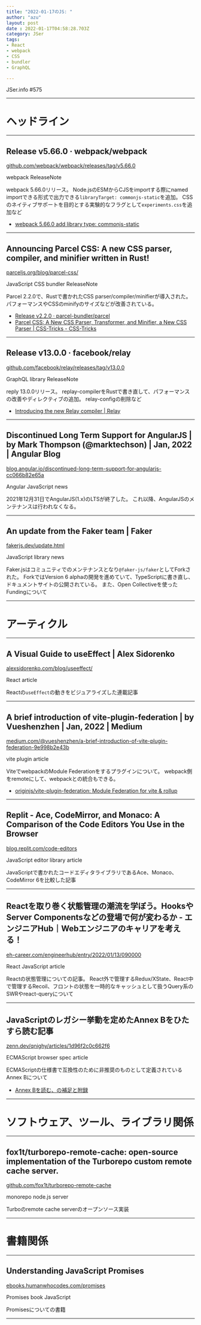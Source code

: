 ```yaml
---
title: "2022-01-17のJS: "
author: "azu"
layout: post
date : 2022-01-17T04:58:28.703Z
category: JSer
tags:
- React
- webpack
- CSS
- bundler
- GraphQL

---
```


JSer.info #575

----

<h1 class="site-genre">ヘッドライン</h1>

----

## Release v5.66.0 · webpack/webpack
[github.com/webpack/webpack/releases/tag/v5.66.0](https://github.com/webpack/webpack/releases/tag/v5.66.0 "Release v5.66.0 · webpack/webpack")
<p class="jser-tags jser-tag-icon"><span class="jser-tag">webpack</span> <span class="jser-tag">ReleaseNote</span></p>

webpack 5.66.0リリース。
Node.jsのESMからCJSをimportする際にnamed importできる形式で出力できる`libraryTarget: commonjs-static`を追加。
CSSのネイティブサポートを目的とする実験的なフラグとして`experiments.css`を追加など

- [webpack 5.66.0 add library type: commonjs-static](https://gist.github.com/azu/eed67b26171fbb0643024ce3e1c85b35 "webpack 5.66.0 add library type: commonjs-static")

----

## Announcing Parcel CSS: A new CSS parser, compiler, and minifier written in Rust!
[parceljs.org/blog/parcel-css/](https://parceljs.org/blog/parcel-css/ "Announcing Parcel CSS: A new CSS parser, compiler, and minifier written in Rust!")
<p class="jser-tags jser-tag-icon"><span class="jser-tag">JavaScript</span> <span class="jser-tag">CSS</span> <span class="jser-tag">bundler</span> <span class="jser-tag">ReleaseNote</span></p>

Parcel 2.2.0で、Rustで書かれたCSS parser/compiler/minifierが導入された。
パフォーマンスやCSSのminifyのサイズなどが改善されている。

- [Release v2.2.0 · parcel-bundler/parcel](https://github.com/parcel-bundler/parcel/releases/tag/v2.2.0 "Release v2.2.0 · parcel-bundler/parcel")
- [Parcel CSS: A New CSS Parser, Transformer, and Minifier, a New CSS Parser | CSS-Tricks - CSS-Tricks](https://css-tricks.com/parcel-css/ "Parcel CSS: A New CSS Parser, Transformer, and Minifier, a New CSS Parser | CSS-Tricks - CSS-Tricks")

----

## Release v13.0.0 · facebook/relay
[github.com/facebook/relay/releases/tag/v13.0.0](https://github.com/facebook/relay/releases/tag/v13.0.0 "Release v13.0.0 · facebook/relay")
<p class="jser-tags jser-tag-icon"><span class="jser-tag">GraphQL</span> <span class="jser-tag">library</span> <span class="jser-tag">ReleaseNote</span></p>

reply 13.0.0リリース。
replay-compilerをRustで書き直して、パフォーマンスの改善やディレクティブの追加。
relay-configの削除など

- [Introducing the new Relay compiler | Relay](https://relay.dev/blog/2021/12/08/introducing-the-new-relay-compiler/ "Introducing the new Relay compiler | Relay")

----

## Discontinued Long Term Support for AngularJS | by Mark Thompson (@marktechson) | Jan, 2022 | Angular Blog
[blog.angular.io/discontinued-long-term-support-for-angularjs-cc066b82e65a](https://blog.angular.io/discontinued-long-term-support-for-angularjs-cc066b82e65a "Discontinued Long Term Support for AngularJS | by Mark Thompson (@marktechson) | Jan, 2022 | Angular Blog")
<p class="jser-tags jser-tag-icon"><span class="jser-tag">Angular</span> <span class="jser-tag">JavaScript</span> <span class="jser-tag">news</span></p>

2021年12月31日でAngularJS(1.x)のLTSが終了した。
これ以降、AngularJSのメンテナンスは行われなくなる。


----

## An update from the Faker team | Faker
[fakerjs.dev/update.html](https://fakerjs.dev/update.html "An update from the Faker team | Faker")
<p class="jser-tags jser-tag-icon"><span class="jser-tag">JavaScript</span> <span class="jser-tag">library</span> <span class="jser-tag">news</span></p>

Faker.jsはコミュニティでのメンテナンスとなり`@faker-js/faker`としてForkされた。
ForkではVersion 6 alphaの開発を進めていて、TypeScriptに書き直し、ドキュメントサイトの公開されている。
また、Open Collectiveを使ったFundingについて


----
<h1 class="site-genre">アーティクル</h1>

----

## A Visual Guide to useEffect | Alex Sidorenko
[alexsidorenko.com/blog/useeffect/](https://alexsidorenko.com/blog/useeffect/ "A Visual Guide to useEffect | Alex Sidorenko")
<p class="jser-tags jser-tag-icon"><span class="jser-tag">React</span> <span class="jser-tag">article</span></p>

Reactの`useEffect`の動きをビジュアライズした連載記事


----

## A brief introduction of vite-plugin-federation | by Vueshenzhen | Jan, 2022 | Medium
[medium.com/@vueshenzhen/a-brief-introduction-of-vite-plugin-federation-9e998b2e43b](https://medium.com/@vueshenzhen/a-brief-introduction-of-vite-plugin-federation-9e998b2e43b "A brief introduction of vite-plugin-federation | by Vueshenzhen | Jan, 2022 | Medium")
<p class="jser-tags jser-tag-icon"><span class="jser-tag">vite</span> <span class="jser-tag">plugin</span> <span class="jser-tag">article</span></p>

ViteでwebpackのModule Federationをするプラグインについて。
webpack側をremoteにして、webpackとの統合もできる。

- [originjs/vite-plugin-federation: Module Federation for vite &amp; rollup](https://github.com/originjs/vite-plugin-federation "originjs/vite-plugin-federation: Module Federation for vite &amp;amp; rollup")

----

## Replit - Ace, CodeMirror, and Monaco: A Comparison of the Code Editors You Use in the Browser
[blog.replit.com/code-editors](https://blog.replit.com/code-editors "Replit - Ace, CodeMirror, and Monaco: A Comparison of the Code Editors You Use in the Browser")
<p class="jser-tags jser-tag-icon"><span class="jser-tag">JavaScript</span> <span class="jser-tag">editor</span> <span class="jser-tag">library</span> <span class="jser-tag">article</span></p>

JavaScriptで書かれたコードエディタライブラリであるAce、Monaco、CodeMirror 6を比較した記事


----

## Reactを取り巻く状態管理の潮流を学ぼう。HooksやServer Componentsなどの登場で何が変わるか - エンジニアHub｜Webエンジニアのキャリアを考える！
[eh-career.com/engineerhub/entry/2022/01/13/090000](https://eh-career.com/engineerhub/entry/2022/01/13/090000 "Reactを取り巻く状態管理の潮流を学ぼう。HooksやServer Componentsなどの登場で何が変わるか - エンジニアHub｜Webエンジニアのキャリアを考える！")
<p class="jser-tags jser-tag-icon"><span class="jser-tag">React</span> <span class="jser-tag">JavaScript</span> <span class="jser-tag">article</span></p>

Reactの状態管理についての記事。
React外で管理するRedux/XState、React中で管理するRecoil、フロントの状態を一時的なキャッシュとして扱うQuery系のSWRやreact-queryについて


----

## JavaScriptのレガシー挙動を定めたAnnex Bをひたすら読む記事
[zenn.dev/qnighy/articles/1d96f2c0c662f6](https://zenn.dev/qnighy/articles/1d96f2c0c662f6 "JavaScriptのレガシー挙動を定めたAnnex Bをひたすら読む記事")
<p class="jser-tags jser-tag-icon"><span class="jser-tag">ECMAScript</span> <span class="jser-tag">browser</span> <span class="jser-tag">spec</span> <span class="jser-tag">article</span></p>

ECMAScriptの仕様書で互換性のために非推奨のものとして定義されているAnnex Bについて

- [Annex Bを読む、の補足と附録](https://zenn.dev/qnighy/articles/550be3a1f42707 "Annex Bを読む、の補足と附録")

----
<h1 class="site-genre">ソフトウェア、ツール、ライブラリ関係</h1>

----

## fox1t/turborepo-remote-cache: open-source implementation of the Turborepo custom remote cache server.
[github.com/fox1t/turborepo-remote-cache](https://github.com/fox1t/turborepo-remote-cache "fox1t/turborepo-remote-cache: open-source implementation of the Turborepo custom remote cache server.")
<p class="jser-tags jser-tag-icon"><span class="jser-tag">monorepo</span> <span class="jser-tag">node.js</span> <span class="jser-tag">server</span></p>

Turboのremote cache serverのオープンソース実装


----
<h1 class="site-genre">書籍関係</h1>

----

## Understanding JavaScript Promises
[ebooks.humanwhocodes.com/promises](https://ebooks.humanwhocodes.com/promises "Understanding JavaScript Promises")
<p class="jser-tags jser-tag-icon"><span class="jser-tag">Promises</span> <span class="jser-tag">book</span> <span class="jser-tag">JavaScript</span></p>

Promisesについての書籍


----
